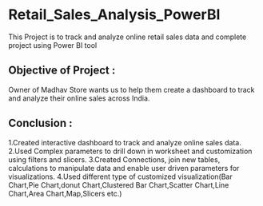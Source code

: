 # Retail_Sales_Analysis_PowerBI
This Project is to track and analyze online retail sales data and complete project using Power BI tool 

## Objective of Project :
Owner of Madhav Store wants us to help them create a dashboard to track and analyze their online sales across India.

## Conclusion : 
1.Created interactive dashboard to track and analyze online sales data.
2.Used Complex parameters to drill down in worksheet and customization using filters and slicers.
3.Created Connections, join new tables, calculations to manipulate data and enable user driven parameters for visualizations.
4.Used different type of customized visualization(Bar Chart,Pie Chart,donut Chart,Clustered Bar Chart,Scatter Chart,Line Chart,Area Chart,Map,Slicers etc.)

